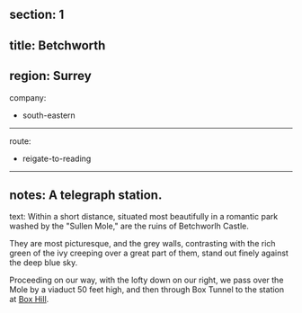 section: 1
----
title: Betchworth
----
region: Surrey
----
company:
- south-eastern
----
route:
- reigate-to-reading
----
notes: A telegraph station.
----
text: Within a short distance, situated most beautifully in a romantic park washed by the "Sullen Mole," are the ruins of Betchworlh Castle.

They are most picturesque, and the grey walls, contrasting with the rich green of the ivy creeping over a great part of them, stand out finely against the deep blue sky.

Proceeding on our way, with the lofty down on our right, we pass over the Mole by a viaduct 50 feet high, and then through Box Tunnel to the station at [Box Hill](/stations/box-hill).
